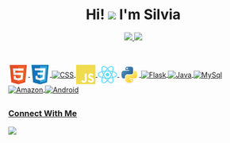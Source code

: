 <h1 align='center'>Hi! <img src="https://raw.githubusercontent.com/MartinHeinz/MartinHeinz/master/wave.gif" width="30px"> I'm Silvia</h1>

<div align='center'>
    <a href="https://github.com/SilMontes">
        <img height="150em" src="https://github-readme-stats.vercel.app/api?username=SilMontes&show_icons=true&card_width=400&hide_border=true&title_color=f4f4f4&icon_color=00d8fd&bg_color=0A1A2F&text_color=a3a8c3&hide=contribs" />
        <img height="150em" src="https://github-readme-stats.vercel.app/api/top-langs/?username=SilMontes&layout=compact&&hide_border=true&title_color=f4f4f4&icon_color=00d8fd&bg_color=0A1A2F&text_color=a3a8c3" />
</div>
  
  ##
 <div style="display: inline_block"><br>
    <img align="center" alt="HTML" height="40" width="40" src="https://raw.githubusercontent.com/devicons/devicon/master/icons/html5/html5-original.svg">
  <img align="center" alt="CSS" height="40" width="40" src="https://raw.githubusercontent.com/devicons/devicon/master/icons/css3/css3-original.svg">
  <img align="center" alt="CSS" height="40" width="40" src="https://cdn.jsdelivr.net/gh/devicons/devicon/icons/bootstrap/bootstrap-original.svg" />
  <img align="center" alt="Js" height="40" width="40" src="https://raw.githubusercontent.com/devicons/devicon/master/icons/javascript/javascript-plain.svg">
  <img align="center" alt="React" height="40" width="40" src="https://raw.githubusercontent.com/devicons/devicon/master/icons/react/react-original.svg">
  <img align="center" alt="Python" height="40" width="40" src="https://raw.githubusercontent.com/devicons/devicon/master/icons/python/python-original.svg">
  <img align="center" alt="Flask" height="40" width="50" src="https://cdn.jsdelivr.net/gh/devicons/devicon/icons/flask/flask-original.svg" />
   <img align="center" alt="Java" height="40" width="50" src="https://cdn.jsdelivr.net/gh/devicons/devicon/icons/java/java-original-wordmark.svg" />
  <img align="center" alt="MySql" height="50" width="50" src="https://cdn.jsdelivr.net/gh/devicons/devicon/icons/mysql/mysql-original-wordmark.svg" />
  <img align="center" alt="Amazon" height="60" width="70" src="https://cdn.jsdelivr.net/gh/devicons/devicon/icons/amazonwebservices/amazonwebservices-original-wordmark.svg" />
  <img align="center" alt="Android" height="40" width="40" src="https://cdn.jsdelivr.net/gh/devicons/devicon/icons/android/android-original-wordmark.svg" />
</div>
    
   
 <!--##


<h3 align='center'>
<img src="https://activity-graph.herokuapp.com/graph?username=SilMontes&area=true&hide_border=true&line=3AFC30&text_color=a3a8c3&bg_color=0A1A2F&theme=react-dark"/>
</h3>
  -->
    
 ##

 ### Connect With Me
 <div>
    <a href="https://www.linkedin.com/in/silvia-montes-pineda" target="_blank"><img src="https://img.shields.io/badge/-LinkedIn-%230077B5?style=for-the-badge&logo=linkedin&logoColor=white" target="_blank"></a> 
</div>

<!--
**SilMontes/SilMontes** is a ✨ _special_ ✨ repository because its `README.md` (this file) appears on your GitHub profile.

Here are some ideas to get you started:

- 🔭 I’m currently working on ...
- 🌱 I’m currently learning ...
- 👯 I’m looking to collaborate on ...
- 🤔 I’m looking for help with ...
- 💬 Ask me about ...
- 📫 How to reach me: ...
- 😄 Pronouns: 
-->
